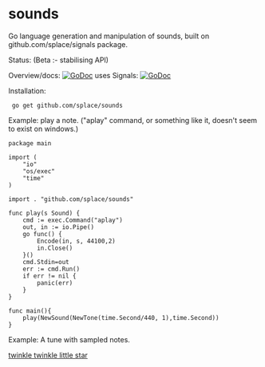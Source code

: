 # sounds
Go language generation and manipulation of sounds, built on github.com/splace/signals package.
 
Status: (Beta :- stabilising API)

Overview/docs: [![GoDoc](https://godoc.org/github.com/splace/sounds?status.svg)](https://godoc.org/github.com/splace/sounds)
uses Signals: [![GoDoc](https://godoc.org/github.com/splace/signals?status.svg)](https://godoc.org/github.com/splace/signals) 

Installation:

     go get github.com/splace/sounds   

Example: play a note. ("aplay" command, or something like it, doesn't seem to exist on windows.)

	package main

	import (
		"io"
		"os/exec"
		"time"
	)

	import . "github.com/splace/sounds"

	func play(s Sound) {
		cmd := exec.Command("aplay")
		out, in := io.Pipe()
		go func() {
			Encode(in, s, 44100,2)
			in.Close()
		}()
		cmd.Stdin=out 
		err := cmd.Run()
		if err != nil {
			panic(err)
		}
	}

	func main(){
		play(NewSound(NewTone(time.Second/440, 1),time.Second))
	}


Example: A tune with sampled notes.

[twinkle twinkle little star](https://github.com/splace/sounds/blob/master/test%20output/hNotes.wav)


